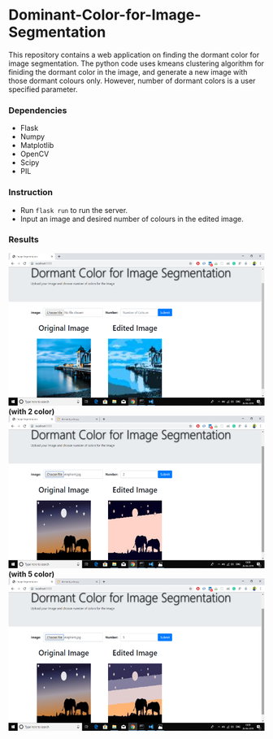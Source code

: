 # Dominant-Color-for-Image-Segmentation
This repository contains a web application on finding the dormant color for image segmentation. The python code uses kmeans clustering algorithm for finiding the dormant color in the image, and generate a new image with those dormant colours only. However, number of dormant colors is a user specified parameter.

### Dependencies
  * Flask
  * Numpy
  * Matplotlib
  * OpenCV
  * Scipy
  * PIL
  
### Instruction
  * Run `flask run` to run the server. 
  * Input an image and desired number of colours in the edited image.
  
### Results

<img src="./results/res1.png" height="300" width="600">
<br/>
<b> (with 2 color) </b>
<img src="./results/res2.png" height="300" width="600">
<b> (with 5 color) </b>
<img src="./results/res3.png" height="300" width="600">

